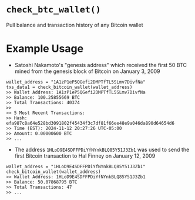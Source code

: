 # `check_btc_wallet()`
Pull balance and transaction history of any Bitcoin wallet

# Example Usage
-  Satoshi Nakamoto's "genesis address" which received the first 50 BTC mined from the genesis block of Bitcoin on January 3, 2009
```
wallet_address = "1A1zP1eP5QGefi2DMPTfTL5SLmv7DivfNa"
txs_data1 = check_bitcoin_wallet(wallet_address)
>> Wallet Address: 1A1zP1eP5QGefi2DMPTfTL5SLmv7DivfNa
>> Balance: 100.25855669 BTC
>> Total Transactions: 40374
>> 
>> 5 Most Recent Transactions:
>> Hash: efa987c8a64e528bd3091802f45434f3c7df81f66ee48e9a046da890d64654d6
>> Time (EST): 2024-11-12 20:27:26 UTC-05:00
>> Amount: 0.00000600 BTC
>> ...
```
- The address `1HLoD9E4SDFFPDiYfNYnkBLQ85Y51J3Zb1` was used to send the first Bitcoin transaction to Hal Finney on January 12, 2009
```
wallet_address = "1HLoD9E4SDFFPDiYfNYnkBLQ85Y51J3Zb1"
check_bitcoin_wallet(wallet_address)
>> Wallet Address: 1HLoD9E4SDFFPDiYfNYnkBLQ85Y51J3Zb1
>> Balance: 50.07868795 BTC
>> Total Transactions: 47
>> ...
```
